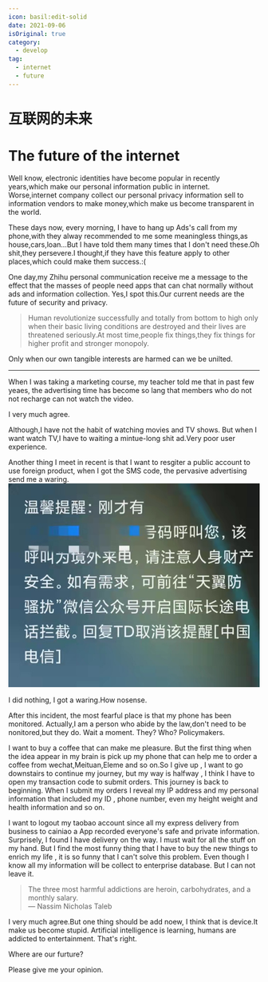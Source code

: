 ```yaml
---
icon: basil:edit-solid
date: 2021-09-06
isOriginal: true
category:
  - develop
tag:
  - internet
  - future
---
```


# 互联网的未来

# The future of the internet

Well know, electronic identities have become popular in recently years,which make our personal information public in internet. Worse,internet company collect our personal privacy information sell to information vendors to make money,which make us become transparent in the world.

These days now, every morning, I have to hang up Ads's call from my phone,with they alway recommended to me some meaningless things,as house,cars,loan...But I have told them many times that I don't need these.Oh shit,they persevere.I thought,if they have this feature apply to other places,which could make them success.:(

One day,my Zhihu personal communication receive me a message to the effect that the masses of people need apps that can chat normally without ads and information collection. Yes,I spot this.Our current needs are the future of security and privacy.

> Human revolutionize successfully and totally from bottom to high only when their basic living conditions are destroyed and their lives are threatened seriously.At most time,people fix things,they fix things for  higher  profit and stronger monopoly.

Only when our own tangible interests are harmed can we be unilted.

---
When I was taking a marketing course, my teacher told me that in past few yeaes, the advertising time has  become so lang that members who do not not recharge can not watch the video. 

I very much agree.

Although,I have not the habit of watching movies and TV shows. But when I want watch TV,I have to waiting a mintue-long shit ad.Very poor user experience.

Another thing I meet in recent is that I want to resgiter a public account to use foreign product, when I got the SMS code, the pervasive advertising send me a waring.
![warn](/assets/images/warn.jpg)

I did nothing, I got a waring.How nosense.

After this incident, the most fearful place is that my phone has been monitored. Actually,I am a person who abide by the law,don't need to be nonitored,but they do. Wait a moment. They? Who? Policymakers.

I want to buy a coffee that can make me pleasure. But the first thing when the idea appear in my brain is pick up my phone that can help me to order a coffee from wechat,Meituan,Eleme and so on.So I give up , I want to go downstairs to continue my journey, but my way is halfway , I think I have to open my transaction code to submit orders. This journey is back to beginning. When I submit my orders I reveal my IP address and my personal information that included my ID , phone number, even my height weight and health information and so on.

I want to logout my taobao account since all my express delivery from business to cainiao a App recorded everyone's safe and private information. Surprisely, I found I have delivery on the way. I must wait for all the stuff on my hand. But I find the most funny thing that I have to buy the new things to enrich my life , it is so funny that I can't solve this problem. Even though I know all my information will be collect to enterprise database. But I can not leave it.

> The three most harmful addictions are heroin, carbohydrates, and a monthly salary.  
>   ― Nassim Nicholas Taleb

I very much agree.But one thing should be add noew, I think that is device.It make us become stupid. Artificial intelligence is learning, humans are addicted to entertainment. That's right.

Where are our furture?

Please give me your opinion.